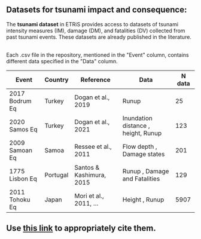 ## Datasets for tsunami impact and consequence:
The **tsunami dataset** in ETRiS provides access to datasets of tsunami intensity measures (IM), damage (DM), and fatalities (DV) collected from past tsunami events. These datasets are already published in the literature.

<br>Each .csv file in the repository, mentioned in the "Event" column, contains different data specified in the "Data" column.

| Event              | Country  | Reference                     | Data                      | N data |
|------------------- |----------|-------------------------------|---------------------------|--------|
| 2017 Bodrum Eq     | Turkey   | Dogan et al., 2019            | Runup                     | 25     |
| 2020 Samos Eq      | Turkey   | Dogan et al., 2021            | Inundation distance , height, Runup    | 123    |
| 2009 Samoan Eq     | Samoa    | Ressee et al., 2011           | Flow depth ,  Damage states            | 201    |
| 1775 Lisbon Eq     | Portugal | Santos & Kashimura, 2015      | Runup ,  Damage and Fatalities            | 129    |
| 2011 Tohoku Eq     | Japan    | Mori et al., 2011, …           | Height , Runup                    | 5907   |

## Use [this link](https://github.com/eurotsunamirisk/etris_data_and_data_products/blob/main/etris_data_table.xlsx) to appropriately cite them.
